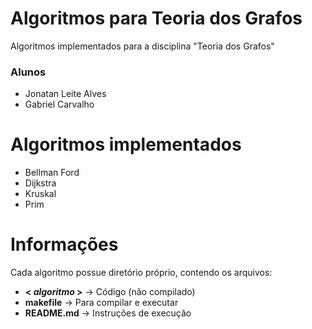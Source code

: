 # Algoritmos para Teoria dos Grafos
Algoritmos implementados para a disciplina "Teoria dos Grafos"

### Alunos
* Jonatan Leite Alves
* Gabriel Carvalho

# Algoritmos implementados
* Bellman Ford
* Dijkstra
* Kruskal
* Prim

# Informações
Cada algoritmo possue diretório próprio, contendo os arquivos: 
- **< *algoritmo* >** -> Código (não compilado)
- **makefile** -> Para compilar e executar
- **README.md** -> Instruções de execução
